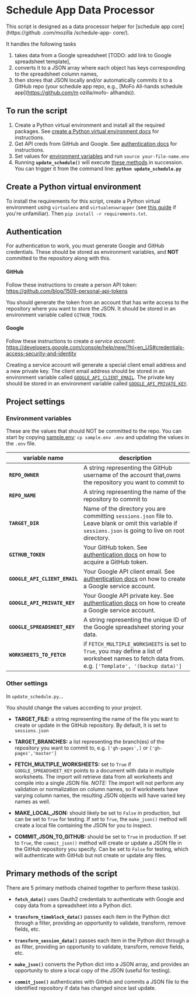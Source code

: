 # Schedule App Data Processor

This script is designed as a data processor helper for [schedule app core](https://github .com/mozilla /schedule-app- core/).

It handles the following tasks

1. takes data from a Google spreadsheet [TODO: add link to Google spreadsheet template],
2. converts it to a JSON array where each object has keys corresponding to the 
  spreadsheet column names,
3. then stores that JSON locally and/or automatically commits it to a GitHub 
  repo (your schedule app repo, e.g., [MoFo All-hands schedule app](https://github.com/m ozilla/mofo- allhands)).

## To run the script

1. Create a Python virtual environment and install all the required packages. See 
[create a Python virtual environment docs](https://github.com/mozilla/schedule-app-data-processor#create-a-python-virtual-environment) for instructions.
2. Get API creds from GitHub and Google. See [authentication docs](https://github.com/mozilla/schedule-app-data-processor#authentication) for instructions.
3. Set values for [environment variables](https://github.com/mozilla/schedule-app-data-processor#environment-variables) and run `source your-file-name.env`
4. Running **`update_schedule()`** will execute [these methods](https://github.com/mozilla/schedule-app-data-processor#primary-methods-of-the-script) in succession. You can trigger
it from the command line: **`python update_schedule.py`**

## Create a Python virtual environment

To install the requirements for this script, create a Python virtual environment 
using `virtualenv` and `virtualenvwrapper` (see [this guide](http://www.silverwareconsulting.com/index.cfm/2012/7/24/Getting-Started-with-virtualenv-and-virtualenvwrapper-in-Python) 
if you're unfamiliar). Then `pip install -r requirements.txt`.

## Authentication

For authentication to work, you must generate Google and GitHub credentials.
These should be stored as environment variables, and **NOT** committed to the
repository along with this.

#### GitHub

Follow these instructions to create a person API token: https://github.com/blog/1509-personal-api-tokens
    
You should generate the token from an account that has write access to the 
repository where you want to store the JSON. It should be stored in an environment 
variable called `GITHUB_TOKEN`.
    
#### Google 

Follow these instructions to create *a service account*: https://developers.google.com/console/help/new/?hl=en_US#credentials-access-security-and-identity
    
Creating a service account will generate a special client email address and
a new private key. The client email address should be stored in an environment 
variable called [`GOOGLE_API_CLIENT_EMAIL`](https://github.com/mozilla/schedule-app-data-processor#environment-variables). The private key should be stored in an environment variable called [`GOOGLE_API_PRIVATE_KEY`](https://github.com/mozilla/schedule-app-data-processor#environment-variables).

## Project settings

### Environment variables

These are the values that should NOT be committed to the repo. You can start by 
copying [sample.env](https://github.com/mozilla/schedule-app-data-processor/blob/master/sample.env): `cp sample.env .env` and updating the values in the `.env` file.
    
| variable name | description |
|-----|-----|
| **`REPO_OWNER`**              | A string representing the GitHub username of the account that,owns the repository you want to commit to |
| **`REPO_NAME`**               | A string representing the name of the repository to commit to |
| **`TARGET_DIR`**              | Name of the directory you are committing `sessions.json` file to. Leave blank or omit this variable if `sessions.json` is going to live on root directory. |
| **`GITHUB_TOKEN`**            | Your GitHub token. See [authentication docs](https://github.com/mozilla/schedule-app-data-processor#authentication) on how to acquire a GitHub token. |
| **`GOOGLE_API_CLIENT_EMAIL`** | Your Google API client email. See [authentication docs](https://github.com/mozilla/schedule-app-data-processor#authentication) on how to create a Google service account. |
| **`GOOGLE_API_PRIVATE_KEY`**  | Your Google API private key. See [authentication docs](https://github.com/mozilla/schedule-app-data-processor#authentication) on how to create a Google service account. |
| **`GOOGLE_SPREADSHEET_KEY`**  | A string representing the unique ID of the Google spreadsheet storing your data. |
| **`WORKSHEETS_TO_FETCH`**     | if `FETCH_MULTIPLE_WORKSHEETS` is set to `True`, you may define a list of worksheet names to fetch data from. e.g. `['Template', '(backup data)']` |


### Other settings

In `update_schedule.py`...

You should change the values according to your project.

* **TARGET_FILE:** a string representing the name of the file you want to
  create or update in the GitHub repository. By default, it is set to `sessions.json`

* **TARGET_BRANCHES:** a list representing the branch(es) of the repository you 
  want to commit to, e.g. `['gh-pages',]` or `['gh-pages','master']`

* **FETCH_MULTIPLE_WORKSHEETS:** set to `True` if `GOOGLE_SPREADSHEET_KEY`
  points to a document with data in multiple worksheets. The import will
  retrieve data from all worksheets and compile into a single JSON file.
  _NOTE:_ The import will not perform any validation or normalization on column
  names, so if worksheets have varying column names, the resulting JSON objects
  will have varied key names as well.

* **MAKE_LOCAL_JSON:** should likely be set to `False` in production, but can be set to `True`
  for testing. If set to `True`, the `make_json()` method will create a local
  file containing the JSON for you to inspect.

* **COMMIT_JSON_TO_GITHUB:** should be set to `True` in production. If set to
  `True`, the `commit_json()` method will create or update a JSON file in the
  GitHub repository you specify. Can be set to `False` for testing, which will
  authenticate with GitHub but not create or update any files.


## Primary methods of the script

There are 5 primary methods chained together to perform these task(s).

- **`fetch_data()`** uses Oauth2 credentials to authenticate with Google and copy 
data from a spreadsheet into a Python dict.
  
- **`transform_timeblock_data()`** passes each item in the Python dict through a
filter, providing an opportunity to validate, transform, remove fields, etc.

- **`transform_session_data()`** passes each item in the Python dict through a
as filter, providing an opportunity to validate, transform, remove fields, etc.
  
- **`make_json()`** converts the Python dict into a JSON array, and provides an
opportunity to store a local copy of the JSON (useful for testing).
  
- **`commit_json()`** authenticates with GitHub and commits a JSON file to the
identified repository if data has changed since last update.
